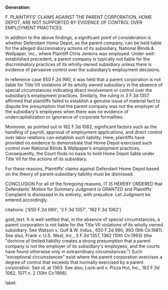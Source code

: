 **Generation:**

F. PLAINTIFFS’ CLAIMS AGAINST THE PARENT CORPORATION, HOME DEPOT, ARE NOT SUPPORTED BY EVIDENCE OF CONTROL OVER EMPLOYMENT PRACTICES

In addition to the above findings, a significant point of consideration is whether Defendant Home Depot, as the parent company, can be held liable for the alleged discriminatory actions of its subsidiary, National Blinds & Wallpaper, Inc., where Plaintiff Chris Jenkins was employed. Under well-established precedent, a parent company is typically not liable for the discriminatory practices of its wholly-owned subsidiary unless there is evidence of pervasive control over the subsidiary’s employment decisions.

In reference case 650 F.2d 990, it was held that a parent corporation is not liable for Title VII violations of its wholly owned subsidiary in the absence of special circumstances indicating direct involvement or control over the subsidiary’s employment practices. Similarly, the ruling in 3 F.3d 1357 affirmed that plaintiffs failed to establish a genuine issue of material fact to dispute the presumption that the parent company was not the employer of the subsidiary's employees when there was no evidence of undercapitalization or ignorance of corporate formalities.

Moreover, as pointed out in 162 F.3d 1062, significant factors such as the handling of payroll, approval of employment applications, and direct control over labor relations can establish such liability. Here, plaintiffs have provided no evidence to demonstrate that Home Depot exercised such control over National Blinds & Wallpaper’s employment practices. Consequently, the Court finds no basis to hold Home Depot liable under Title VII for the actions of its subsidiary.

For these reasons, Plaintiffs’ claims against Defendant Home Depot based on the theory of parent-subsidiary liability must be dismissed.

CONCLUSION
For all of the foregoing reasons,
IT IS HEREBY ORDERED that Defendants’ Motion for Summary Judgment is GRANTED and Plaintiffs’ Complaint is dismissed in its entirety, with prejudice.
Let Judgment be entered accordingly.

citations: ['650 F.2d 990', '3 F.3d 1357', '162 F.3d 1062']

gold_text: It is well-settled that, in the absence of special circumstances, a parent corporation is not liable for the Title VII violations of its wholly owned subsidiary. See Watson v. Gulf & W. Indus., 650 F.2d 990, 993 (9th Cir.1981). See also, Frank v. U.S. West, Inc., 3 F.3d 1357, 1362 (10th Cir.1993) (the "doctrine of limited liability creates a strong presumption that a parent company is not the employer of its subsidiary's employees, and the courts have found otherwise only in extraordinary circumstances.”) Such "exceptional circumstances” exist where the parent corporation exercises a degree of control that exceeds that normally exercised by a parent corporation. See id. at 1363. See also, Lock-ard v. Pizza Hut, Inc., 162 F.3d 1062, 1071 n. 2 (10th Cir.1998).

label: 